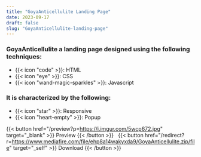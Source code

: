 ```yaml
---
title: "GoyaAnticellulite Landing Page"
date: 2023-09-17
draft: false
slug: "GoyaAnticellulite-landing-page"
---
```

### __GoyaAnticellulite__ a __landing page__ designed using the following techniques:
- {{< icon "code" >}}: HTML
- {{< icon "eye" >}}: CSS
- {{< icon "wand-magic-sparkles" >}}: Javascript  

### It is characterized by the following:
- {{< icon "star" >}}: Responsive
- {{< icon "heart-empty" >}}:  Popup

<!--adsense-->

{{< button href="/preview?p=https://i.imgur.com/5wcp672.jpg" target="_blank" >}}
Preview
{{< /button >}} &nbsp; {{< button href="/redirect?r=https://www.mediafire.com/file/ehp8a14wakyxda9/GoyaAnticellulite.zip/file" target="_self" >}}
Download
{{< /button >}}